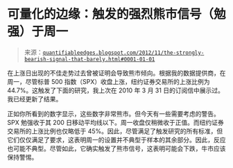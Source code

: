 <!--yml

类别：未分类

日期：2024 年 5 月 18 日 08:45:38

-->

# 可量化的边缘：触发的强烈熊市信号（勉强）于周一

> 来源：[`quantifiableedges.blogspot.com/2012/11/the-strongly-bearish-signal-that-barely.html#0001-01-01`](http://quantifiableedges.blogspot.com/2012/11/the-strongly-bearish-signal-that-barely.html#0001-01-01)

在上涨日出现的不佳走势过去曾被证明会导致熊市倾向。根据我的数据提供商，在周一，尽管标普 500 指数（SPX）收盘上涨，纽约证券交易所的上涨比例为 44.7%。这触发了下面的研究，我上次在 2010 年 3 月 31 日的订阅信中展示过。我已经更新了结果。

正如你所看到的数字显示，这些数字非常熊市。但今天有一些需要考虑的警告。SPX 勉强收于其 200 日移动平均线以下。周一收盘仅稍微收于正值。而纽约证券交易所的上涨比例也仅略低于 45%。因此，尽管满足了触发研究的所有标准，但它们仅仅满足了要求，这表明周一的设置并不典型于样本的其余部分。因此，反应也可能不典型。尽管如此，它确实触发了熊市信号，这表明可能会下跌，牛市应该保持警惕。
